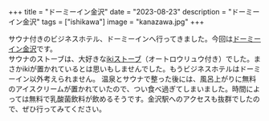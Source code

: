 +++
title =  "ドーミーイン金沢"
date =  "2023-08-23"
description = "ドーミーイン金沢"
tags = ["ishikawa"]
image = "kanazawa.jpg"
+++

サウナ付きのビジネスホテル、ドーミーインへ行ってきました。今回は<a href= "https://www.hotespa.net/hotels/kanazawa/" target="_blank">ドーミーイン金沢</a>です。  
サウナのストーブは、大好きな<a href= "https://metos.co.jp/products/iki" target="_blank">ikiストーブ</a>（オートロウリュウ付き）でした。まさかikiが置かれているとは思いもしませんでした。もうビジネスホテルはドーミーイン以外考えられません。
温泉とサウナで整った後には、風呂上がりに無料のアイスクリームが置かれていたので、つい食べ過ぎてしまいました。時間によっては無料で乳酸菌飲料が飲めるそうです。金沢駅へのアクセスも抜群でしたので、ぜひ行ってみてください。